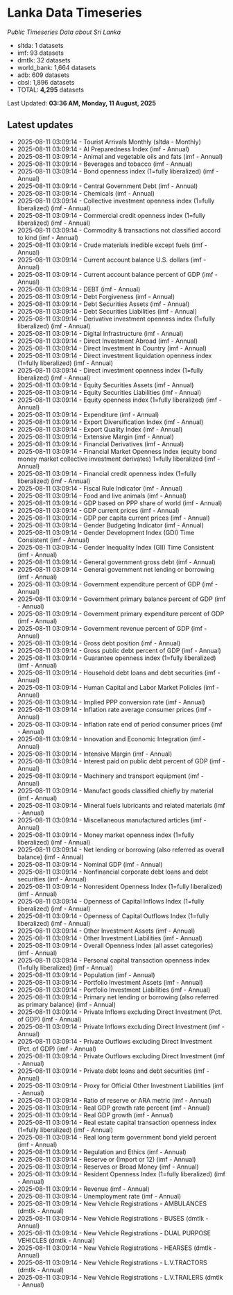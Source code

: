 # Lanka Data Timeseries
*Public Timeseries Data about Sri Lanka*

* sltda: 1 datasets
* imf: 93 datasets
* dmtlk: 32 datasets
* world_bank: 1,664 datasets
* adb: 609 datasets
* cbsl: 1,896 datasets
* TOTAL: **4,295** datasets

Last Updated: **03:36 AM, Monday, 11 August, 2025**

## Latest updates

* 2025-08-11 03:09:14 - Tourist Arrivals Monthly (sltda - Monthly)
* 2025-08-11 03:09:14 - AI Preparedness Index (imf - Annual)
* 2025-08-11 03:09:14 - Animal and vegetable oils and fats (imf - Annual)
* 2025-08-11 03:09:14 - Beverages and tobacco (imf - Annual)
* 2025-08-11 03:09:14 - Bond openness index (1=fully liberalized) (imf - Annual)
* 2025-08-11 03:09:14 - Central Government Debt (imf - Annual)
* 2025-08-11 03:09:14 - Chemicals (imf - Annual)
* 2025-08-11 03:09:14 - Collective investment openness index (1=fully liberalized) (imf - Annual)
* 2025-08-11 03:09:14 - Commercial credit openness index (1=fully liberalized) (imf - Annual)
* 2025-08-11 03:09:14 - Commodity & transactions not classified accord to kind (imf - Annual)
* 2025-08-11 03:09:14 - Crude materials inedible except fuels (imf - Annual)
* 2025-08-11 03:09:14 - Current account balance U.S. dollars (imf - Annual)
* 2025-08-11 03:09:14 - Current account balance percent of GDP (imf - Annual)
* 2025-08-11 03:09:14 - DEBT (imf - Annual)
* 2025-08-11 03:09:14 - Debt Forgiveness (imf - Annual)
* 2025-08-11 03:09:14 - Debt Securities Assets (imf - Annual)
* 2025-08-11 03:09:14 - Debt Securities Liabilities (imf - Annual)
* 2025-08-11 03:09:14 - Derivative investment openness index (1=fully liberalized) (imf - Annual)
* 2025-08-11 03:09:14 - Digital Infrastructure (imf - Annual)
* 2025-08-11 03:09:14 - Direct Investment Abroad (imf - Annual)
* 2025-08-11 03:09:14 - Direct Investment In Country (imf - Annual)
* 2025-08-11 03:09:14 - Direct investment liquidation openness index (1=fully liberalized) (imf - Annual)
* 2025-08-11 03:09:14 - Direct investment openness index (1=fully liberalized) (imf - Annual)
* 2025-08-11 03:09:14 - Equity Securities Assets (imf - Annual)
* 2025-08-11 03:09:14 - Equity Securities Liabilities (imf - Annual)
* 2025-08-11 03:09:14 - Equity openness index (1=fully liberalized) (imf - Annual)
* 2025-08-11 03:09:14 - Expenditure (imf - Annual)
* 2025-08-11 03:09:14 - Export Diversification Index (imf - Annual)
* 2025-08-11 03:09:14 - Export Quality Index (imf - Annual)
* 2025-08-11 03:09:14 - Extensive Margin (imf - Annual)
* 2025-08-11 03:09:14 - Financial Derivatives (imf - Annual)
* 2025-08-11 03:09:14 - Financial Market Openness Index (equity bond money market collective investment derivates) 1=fully liberalized (imf - Annual)
* 2025-08-11 03:09:14 - Financial credit openness index (1=fully liberalized) (imf - Annual)
* 2025-08-11 03:09:14 - Fiscal Rule Indicator (imf - Annual)
* 2025-08-11 03:09:14 - Food and live animals (imf - Annual)
* 2025-08-11 03:09:14 - GDP based on PPP share of world (imf - Annual)
* 2025-08-11 03:09:14 - GDP current prices (imf - Annual)
* 2025-08-11 03:09:14 - GDP per capita current prices (imf - Annual)
* 2025-08-11 03:09:14 - Gender Budgeting Indicator (imf - Annual)
* 2025-08-11 03:09:14 - Gender Development Index (GDI) Time Consistent (imf - Annual)
* 2025-08-11 03:09:14 - Gender Inequality Index (GII) Time Consistent (imf - Annual)
* 2025-08-11 03:09:14 - General government gross debt (imf - Annual)
* 2025-08-11 03:09:14 - General government net lending or borrowing (imf - Annual)
* 2025-08-11 03:09:14 - Government expenditure percent of GDP (imf - Annual)
* 2025-08-11 03:09:14 - Government primary balance percent of GDP (imf - Annual)
* 2025-08-11 03:09:14 - Government primary expenditure percent of GDP (imf - Annual)
* 2025-08-11 03:09:14 - Government revenue percent of GDP (imf - Annual)
* 2025-08-11 03:09:14 - Gross debt position (imf - Annual)
* 2025-08-11 03:09:14 - Gross public debt percent of GDP (imf - Annual)
* 2025-08-11 03:09:14 - Guarantee openness index (1=fully liberalized) (imf - Annual)
* 2025-08-11 03:09:14 - Household debt loans and debt securities (imf - Annual)
* 2025-08-11 03:09:14 - Human Capital and Labor Market Policies (imf - Annual)
* 2025-08-11 03:09:14 - Implied PPP conversion rate (imf - Annual)
* 2025-08-11 03:09:14 - Inflation rate average consumer prices (imf - Annual)
* 2025-08-11 03:09:14 - Inflation rate end of period consumer prices (imf - Annual)
* 2025-08-11 03:09:14 - Innovation and Economic Integration (imf - Annual)
* 2025-08-11 03:09:14 - Intensive Margin (imf - Annual)
* 2025-08-11 03:09:14 - Interest paid on public debt percent of GDP (imf - Annual)
* 2025-08-11 03:09:14 - Machinery and transport equipment (imf - Annual)
* 2025-08-11 03:09:14 - Manufact goods classified chiefly by material (imf - Annual)
* 2025-08-11 03:09:14 - Mineral fuels lubricants and related materials (imf - Annual)
* 2025-08-11 03:09:14 - Miscellaneous manufactured articles (imf - Annual)
* 2025-08-11 03:09:14 - Money market openness index (1=fully liberalized) (imf - Annual)
* 2025-08-11 03:09:14 - Net lending or borrowing (also referred as overall balance) (imf - Annual)
* 2025-08-11 03:09:14 - Nominal GDP (imf - Annual)
* 2025-08-11 03:09:14 - Nonfinancial corporate debt loans and debt securities (imf - Annual)
* 2025-08-11 03:09:14 - Nonresident Openness Index (1=fully liberalized) (imf - Annual)
* 2025-08-11 03:09:14 - Openness of Capital Inflows Index (1=fully liberalized) (imf - Annual)
* 2025-08-11 03:09:14 - Openness of Capital Outflows Index (1=fully liberalized) (imf - Annual)
* 2025-08-11 03:09:14 - Other Investment Assets (imf - Annual)
* 2025-08-11 03:09:14 - Other Investment Liabilities (imf - Annual)
* 2025-08-11 03:09:14 - Overall Openness Index (all asset categories) (imf - Annual)
* 2025-08-11 03:09:14 - Personal capital transaction openness index (1=fully liberalized) (imf - Annual)
* 2025-08-11 03:09:14 - Population (imf - Annual)
* 2025-08-11 03:09:14 - Portfolio Investment Assets (imf - Annual)
* 2025-08-11 03:09:14 - Portfolio Investment Liabilities (imf - Annual)
* 2025-08-11 03:09:14 - Primary net lending or borrowing (also referred as primary balance) (imf - Annual)
* 2025-08-11 03:09:14 - Private Inflows excluding Direct Investment (Pct. of GDP) (imf - Annual)
* 2025-08-11 03:09:14 - Private Inflows excluding Direct Investment (imf - Annual)
* 2025-08-11 03:09:14 - Private Outflows excluding Direct Investment (Pct. of GDP) (imf - Annual)
* 2025-08-11 03:09:14 - Private Outflows excluding Direct Investment (imf - Annual)
* 2025-08-11 03:09:14 - Private debt loans and debt securities (imf - Annual)
* 2025-08-11 03:09:14 - Proxy for Official Other Investment Liabilities (imf - Annual)
* 2025-08-11 03:09:14 - Ratio of reserve or ARA metric (imf - Annual)
* 2025-08-11 03:09:14 - Real GDP growth rate percent (imf - Annual)
* 2025-08-11 03:09:14 - Real GDP growth (imf - Annual)
* 2025-08-11 03:09:14 - Real estate capital transaction openness index (1=fully liberalized) (imf - Annual)
* 2025-08-11 03:09:14 - Real long term government bond yield percent (imf - Annual)
* 2025-08-11 03:09:14 - Regulation and Ethics (imf - Annual)
* 2025-08-11 03:09:14 - Reserve or (Import or 12) (imf - Annual)
* 2025-08-11 03:09:14 - Reserves or Broad Money (imf - Annual)
* 2025-08-11 03:09:14 - Resident Openness Index (1=fully liberalized) (imf - Annual)
* 2025-08-11 03:09:14 - Revenue (imf - Annual)
* 2025-08-11 03:09:14 - Unemployment rate (imf - Annual)
* 2025-08-11 03:09:14 - New Vehicle Registrations - AMBULANCES (dmtlk - Annual)
* 2025-08-11 03:09:14 - New Vehicle Registrations - BUSES (dmtlk - Annual)
* 2025-08-11 03:09:14 - New Vehicle Registrations - DUAL PURPOSE VEHICLES (dmtlk - Annual)
* 2025-08-11 03:09:14 - New Vehicle Registrations - HEARSES (dmtlk - Annual)
* 2025-08-11 03:09:14 - New Vehicle Registrations - L.V.TRACTORS (dmtlk - Annual)
* 2025-08-11 03:09:14 - New Vehicle Registrations - L.V.TRAILERS (dmtlk - Annual)